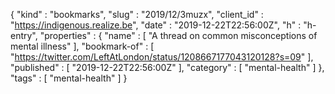 {
  "kind" : "bookmarks",
  "slug" : "2019/12/3muzx",
  "client_id" : "https://indigenous.realize.be",
  "date" : "2019-12-22T22:56:00Z",
  "h" : "h-entry",
  "properties" : {
    "name" : [ "A thread on common misconceptions of mental illness" ],
    "bookmark-of" : [ "https://twitter.com/LeftAtLondon/status/1208667177043120128?s=09" ],
    "published" : [ "2019-12-22T22:56:00Z" ],
    "category" : [ "mental-health" ]
  },
  "tags" : [ "mental-health" ]
}
